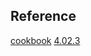 ## Reference

[cookbook](https://github.com/Homebrew/brew/blob/master/docs/Formula-Cookbook.md)
[4.02.3](https://github.com/Homebrew/homebrew-core/tree/ebc3d5bec8b74cb90452fe818ad33d127ebccdd6/Formula)
